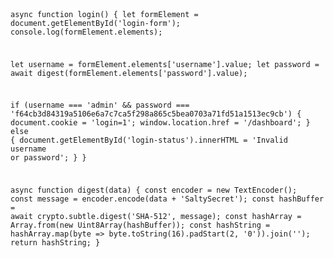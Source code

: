 <code>
  
async function login() {
  let formElement = document.getElementById('login-form');
  console.log(formElement.elements);

  let username = formElement.elements['username'].value;
  let password = await digest(formElement.elements['password'].value);

  if (username === 'admin' && password === 'f64cb3d84319a5106e6a7c7ca5f298a865c5bea0703a71fd51a1513ec9cb') {
    document.cookie = 'login=1';
    window.location.href = '/dashboard';
  } else {
    document.getElementById('login-status').innerHTML = 'Invalid username or password';
  }
}

async function digest(data) {
  const encoder = new TextEncoder();
  const message = encoder.encode(data + 'SaltySecret');
  const hashBuffer = await crypto.subtle.digest('SHA-512', message);
  const hashArray = Array.from(new Uint8Array(hashBuffer));
  const hashString = hashArray.map(byte => byte.toString(16).padStart(2, '0')).join('');
  return hashString;
}

</code>
